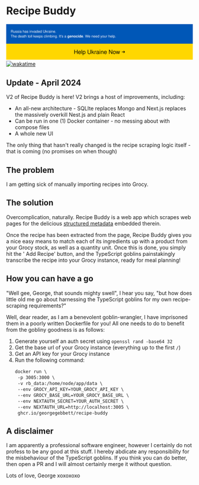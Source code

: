 # Recipe Buddy

[![Stand With Ukraine](https://raw.githubusercontent.com/vshymanskyy/StandWithUkraine/main/banner2-direct.svg)](https://stand-with-ukraine.pp.ua)
[![wakatime](https://wakatime.com/badge/user/43ab5910-d51d-486b-9e03-376e766a43d3/project/c2af7adc-0f49-4c92-bcaa-63bb2f09e9e2.svg)](https://wakatime.com/badge/user/43ab5910-d51d-486b-9e03-376e766a43d3/project/c2af7adc-0f49-4c92-bcaa-63bb2f09e9e2)

## Update - April 2024

V2 of Recipe Buddy is here! V2 brings a host of improvements, including:

* An all-new architecture - SQLIte replaces Mongo and Next.js replaces the massively overkill Nest.js and plain React
* Can be run in one (1) Docker container - no messing about with compose files
* A whole new UI

The only thing that hasn't really changed is the recipe scraping logic itself - that is coming (no promises on when
though)

## The problem

I am getting sick of manually importing recipes into Grocy.

## The solution

Overcomplication, naturally. Recipe Buddy is a web app which scrapes web pages for the
delicious [structured metadata](https://schema.org/Recipe) embedded therein.

Once the recipe has been extracted from the page, Recipe Buddy gives you a nice easy means to match each of its
ingredients up with a product from your Grocy stock, as well as a quantity unit. Once this is done, you simply hit the '
Add Recipe' button, and the TypeScript goblins painstakingly transcribe the recipe into your Grocy instance, ready for
meal planning!

## How you can have a go

"Well gee, George, that sounds mighty swell", I hear you say, "but how does little old me go about harnessing the
TypeScript goblins for my own recipe-scraping requirements?"

Well, dear reader, as I am a benevolent goblin-wrangler, I have imprisoned them in a poorly written Dockerfile for you!
All one needs to do to benefit from the gobliny goodness is as follows:

1. Generate yourself an auth secret using `openssl rand -base64 32`
2. Get the base url of your Grocy instance (everything up to the first `/`)
3. Get an API key for your Grocy instance
4. Run the following command:
    ```
   docker run \
     -p 3005:3000 \
     -v rb_data:/home/node/app/data \
     --env GROCY_API_KEY=YOUR_GROCY_API_KEY \
     --env GROCY_BASE_URL=YOUR_GROCY_BASE_URL \
     --env NEXTAUTH_SECRET=YOUR_AUTH_SECRET \
     --env NEXTAUTH_URL=http://localhost:3005 \
     ghcr.io/georgegebbett/recipe-buddy
   ```

## A disclaimer

I am apparently a professional software engineer, however I certainly do not profess to be any good at this stuff. I
hereby abdicate any responsibility for the misbehaviour of the TypeScript goblins. If you think you can do better, then
open a PR and I will almost certainly merge it without question.

Lots of love, George xoxoxoxo

